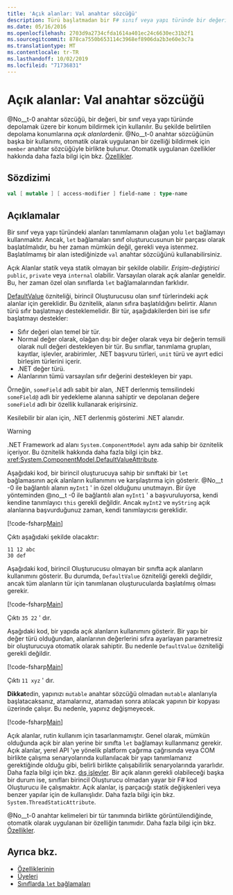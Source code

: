 ```yaml
---
title: 'Açık alanlar: Val anahtar sözcüğü'
description: Türü başlatmadan bir F# sınıf veya yapı türünde bir değeri depolamak için bir konum bildirmek üzere kullanılan ' Val ' anahtar sözcüğü hakkında bilgi edinin.
ms.date: 05/16/2016
ms.openlocfilehash: 2703d9a2734cfda1614a401ec24c6630ec31b2f1
ms.sourcegitcommit: 878ca7550b653114c3968ef8906da2b3e60e3c7a
ms.translationtype: MT
ms.contentlocale: tr-TR
ms.lasthandoff: 10/02/2019
ms.locfileid: "71736831"
---
```

# <a name="explicit-fields-the-val-keyword"></a>Açık alanlar: Val anahtar sözcüğü

@No__t-0 anahtar sözcüğü, bir değeri, bir sınıf veya yapı türünde depolamak üzere bir konum bildirmek için kullanılır. Bu şekilde belirtilen depolama konumlarına *açık alanlar*denir. @No__t-0 anahtar sözcüğünün başka bir kullanımı, otomatik olarak uygulanan bir özelliği bildirmek için `member` anahtar sözcüğüyle birlikte bulunur. Otomatik uygulanan özellikler hakkında daha fazla bilgi için bkz. [Özellikler](properties.md).

## <a name="syntax"></a>Sözdizimi

```fsharp
val [ mutable ] [ access-modifier ] field-name : type-name
```

## <a name="remarks"></a>Açıklamalar

Bir sınıf veya yapı türündeki alanları tanımlamanın olağan yolu `let` bağlamayı kullanmaktır. Ancak, `let` bağlamaları sınıf oluşturucusunun bir parçası olarak başlatılmalıdır, bu her zaman mümkün değil, gerekli veya istenmez. Başlatılmamış bir alan istediğinizde `val` anahtar sözcüğünü kullanabilirsiniz.

Açık Alanlar statik veya statik olmayan bir şekilde olabilir. *Erişim-değiştirici* `public`, `private` veya `internal` olabilir. Varsayılan olarak açık alanlar geneldir. Bu, her zaman özel olan sınıflarda `let` bağlamalarından farklıdır.

[DefaultValue](https://msdn.microsoft.com/library/a3a3307b-8c05-441e-b109-245511614d58) özniteliği, birincil Oluşturucusu olan sınıf türlerindeki açık alanlar için gereklidir. Bu öznitelik, alanın sıfıra başlatıldığını belirtir. Alanın türü sıfır başlatmayı desteklemelidir. Bir tür, aşağıdakilerden biri ise sıfır başlatmayı destekler:

- Sıfır değeri olan temel bir tür.
- Normal değer olarak, olağan dışı bir değer olarak veya bir değerin temsili olarak null değeri destekleyen bir tür. Bu sınıflar, tanımlama grupları, kayıtlar, işlevler, arabirimler, .NET başvuru türleri, `unit` türü ve ayırt edici birleşim türlerini içerir.
- .NET değer türü.
- Alanlarının tümü varsayılan sıfır değerini destekleyen bir yapı.

Örneğin, `someField` adlı sabit bir alan, .NET derlenmiş temsilindeki `someField@` adlı bir yedekleme alanına sahiptir ve depolanan değere `someField` adlı bir özellik kullanarak erişirsiniz.

Kesilebilir bir alan için, .NET derlenmiş gösterimi .NET alanıdır.

> [!WARNING]
> .NET Framework ad alanı `System.ComponentModel` aynı ada sahip bir öznitelik içeriyor. Bu öznitelik hakkında daha fazla bilgi için bkz. <xref:System.ComponentModel.DefaultValueAttribute>.

Aşağıdaki kod, bir birincil oluşturucuya sahip bir sınıftaki bir `let` bağlamasının açık alanların kullanımını ve karşılaştırma için gösterir. @No__t -0 ile bağlantılı alanın `myInt1` ' in özel olduğunu unutmayın. Bir üye yönteminden @no__t -0 ile bağlantılı alan `myInt1` ' a başvuruluyorsa, kendi kendine tanımlayıcı `this` gerekli değildir. Ancak `myInt2` ve `myString` açık alanlarına başvurduğunuz zaman, kendi tanımlayıcısı gereklidir.

[!code-fsharp[Main](~/samples/snippets/fsharp/lang-ref-2/snippet6701.fs)]

Çıktı aşağıdaki şekilde olacaktır:

```console
11 12 abc
30 def
```

Aşağıdaki kod, birincil Oluşturucusu olmayan bir sınıfta açık alanların kullanımını gösterir. Bu durumda, `DefaultValue` özniteliği gerekli değildir, ancak tüm alanların tür için tanımlanan oluşturucularda başlatılmış olması gerekir.

[!code-fsharp[Main](~/samples/snippets/fsharp/lang-ref-2/snippet6702.fs)]

Çıktı `35 22` ' dır.

Aşağıdaki kod, bir yapıda açık alanların kullanımını gösterir. Bir yapı bir değer türü olduğundan, alanlarının değerlerini sıfıra ayarlayan parametresiz bir oluşturucuya otomatik olarak sahiptir. Bu nedenle `DefaultValue` özniteliği gerekli değildir.

[!code-fsharp[Main](~/samples/snippets/fsharp/lang-ref-2/snippet6703.fs)]

Çıktı `11 xyz` ' dır.

**Dikkat**edin, yapınızı `mutable` anahtar sözcüğü olmadan `mutable` alanlarıyla başlatacaksanız, atamalarınız, atamadan sonra atılacak yapının bir kopyası üzerinde çalışır. Bu nedenle, yapınız değişmeyecek.

[!code-fsharp[Main](~/samples/snippets/fsharp/lang-ref-2/snippet6704.fs)]

Açık alanlar, rutin kullanım için tasarlanmamıştır. Genel olarak, mümkün olduğunda açık bir alan yerine bir sınıfta `let` bağlamayı kullanmanız gerekir. Açık alanlar, yerel API 'ye yönelik platform çağırma çağrısında veya COM birlikte çalışma senaryolarında kullanılacak bir yapı tanımlamanız gerektiğinde olduğu gibi, belirli birlikte çalışabilirlik senaryolarında yararlıdır. Daha fazla bilgi için bkz. [dış işlevler](../functions/external-functions.md). Bir açık alanın gerekli olabileceği başka bir durum ise, sınıfları birincil Oluşturucu olmadan yayar bir F# kod Oluşturucu ile çalışmaktır. Açık alanlar, iş parçacığı statik değişkenleri veya benzer yapılar için de kullanışlıdır. Daha fazla bilgi için bkz. `System.ThreadStaticAttribute`.

@No__t-0 anahtar kelimeleri bir tür tanımında birlikte görüntülendiğinde, otomatik olarak uygulanan bir özelliğin tanımıdır. Daha fazla bilgi için bkz. [Özellikler](properties.md).

## <a name="see-also"></a>Ayrıca bkz.

- [Özelliklerinin](properties.md)
- [Üyeleri](index.md)
- [Sınıflarda `let` bağlamaları](let-bindings-in-classes.md)
